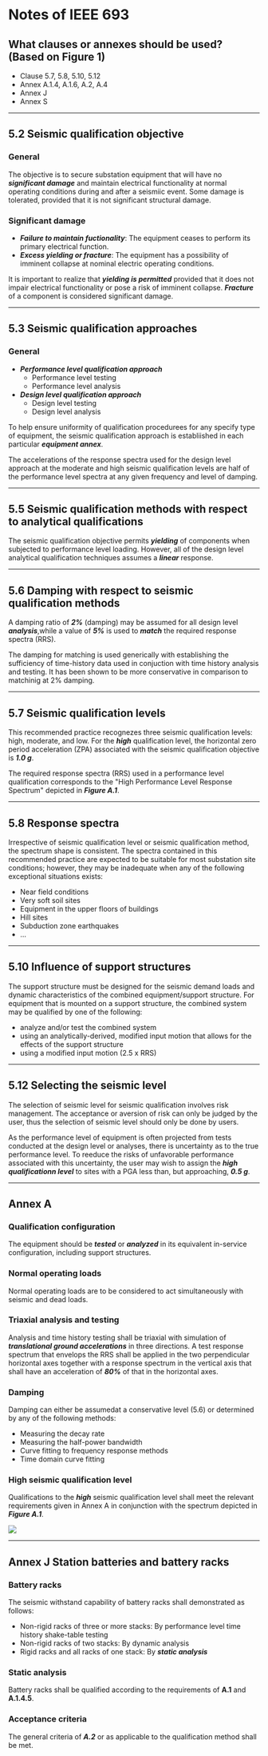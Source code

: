 # Notes of IEEE 693

## What clauses or annexes should be used? (Based on Figure 1)

- Clause 5.7, 5.8, 5.10, 5.12
- Annex A.1.4, A.1.6, A.2, A.4
- Annex J
- Annex S

---

## 5.2 Seismic qualification objective

### **General**

The objective is to secure substation equipment that will have no 
***significant damage*** and maintain electrical functionality at
normal operating conditions during and after a seismiic event.
Some damage is tolerated, provided that it is not significant
structural damage.


### **Significant damage**

- ***Failure to maintain fuctionality***: The equipment ceases to perform its primary electrical function.
- ***Excess yielding or fracture***: The equipment has a possibility of imminent collapse at nominal electric operating conditions.

It is important to realize that ***yielding is permitted*** provided
that it does not impair electrical functionality or pose a risk of
imminent collapse. ***Fracture*** of a component is considered 
significant damage.

---

## 5.3 Seismic qualification approaches

### **General**

- ***Performance level qualification approach***
  - Performance level testing
  - Performance level analysis
- ***Design level qualification approach***
  - Design level testing
  - Design level analysis

To help ensure uniformity of qualification procedurees for any specify
type of equipment, the seismic qualification approach is establiished
in each particular ***equipment annex***.

The accelerations of the response spectra used for the design level
approach at the moderate and high seismic qualification levels are 
half of the performance level spectra at any given frequency and level 
of damping.

---

## 5.5 Seismic qualification methods with respect to analytical qualifications

The seismic qualification objective permits ***yielding*** of 
components when subjected to performance level loading. However, 
all of the design level analytical qualification techniques assumes
a ***linear*** response.

---

## 5.6 Damping with respect to seismic qualification methods

A damping ratio of ***2%*** (damping) may be assumed for all design
level ***analysis***,while a value of ***5%*** is used to ***match*** 
the required response spectra (RRS). 

The damping for matching is used generically with establishing 
the sufficiency of time-history data used in conjuction with time 
history analysis and testing. It has been shown to be more 
conservative in comparison to matchinig at 2% damping.

---

## 5.7 Seismic qualification levels

This recommended practice recognezes three seismic qualification 
levels: high, moderate, and low. For the ***high*** qualification 
level, the horizontal zero period acceleration (ZPA) associated with 
the seismic qualification objective is ***1.0 g***.

The required response spectra (RRS) used in a performance level 
qualification corresponds to the "High Performance Level 
Response Spectrum" depicted in ***Figure A.1***.

---

## 5.8 Response spectra

Irrespective of seismic qualification level or seismic qualification 
method, the spectrum shape is consistent. The spectra contained in 
this recommended practice are expected to be suitable for most 
substation site conditions; however, they may be inadequate when any of 
the following exceptional situations exists:

- Near field conditions
- Very soft soil sites
- Equipment in the upper floors of buildings
- Hill sites
- Subduction zone earthquakes
- ...

---

## 5.10 Influence of support structures

The support structure must be designed for the seismic demand loads 
and dynamic characteristics of the combined equipment/support
structure. For equipment that is mounted on a support structure, 
the combined system may be qualified by one of the following:

- analyze and/or test the combined system
- using an analytically-derived, modified input motion that allows for the effects of the support structure
- using a modified input motion (2.5 x RRS)

---

## 5.12 Selecting the seismic level

The selection of seismic level for seismic qualification involves
risk management. The acceptance or aversion of risk can only
be judged by the user, thus the selection of seismic level should
only be done by users.

As the performance level of equipment is often projected from tests
conducted at the design level or analyses, there is uncertainty as to 
the true performance level. To reeduce the risks of unfavorable 
performance associated with this uncertainty, the user may wish
to assign the ***high qualificationn level*** to sites with a PGA
less than, but approaching, ***0.5 g***.

---

## Annex A

### **Qualification configuration**

The equipment should be ***tested*** or ***analyzed*** in its 
equivalent in-service configuration, including support structures.

### **Normal operating loads**

Normal operating loads are to be considered to act simultaneously 
with seismic and dead loads.

### **Triaxial analysis and testing**

Analysis and time history testing shall be triaxial with simulation
of ***translational ground accelerations*** in three directions. A 
test response spectrum that envelops the RRS shall be applied in the
two perpendicular horizontal axes together with a response spectrum 
in the vertical axis that shall have an acceleration of ***80%*** 
of that in the horizontal axes.

### **Damping**

Damping can either be assumedat a conservative level (5.6) or 
determined by any of the following methods:

- Measuring the decay rate
- Measuring the half-power bandwidth
- Curve fitting to frequency response methods
- Time domain curve fitting

### **High seismic qualification level**

Qualifications to the ***high*** seismic qualification level shall
meet the relevant requirements given in Annex A in conjunction with 
the spectrum depicted in ***Figure A.1***.

![](../img/ieee-693-notes/required-response-spectrum.png)

---

## Annex J Station batteries and battery racks

### **Battery racks**

The seismic withstand capability of battery racks shall demonstrated
as follows:

- Non-rigid racks of three or more stacks: By performance level time history shake-table testing
- Non-rigid racks of two stacks: By dynamic analysis
- Rigid racks and all racks of one stack: By ***static analysis***

### **Static analysis**

Battery racks shall be qualified according to the requirements of
**A.1** and **A.1.4.5**.

### **Acceptance criteria**

The general criteria of ***A.2*** or as applicable to the 
qualification method shall be met.
